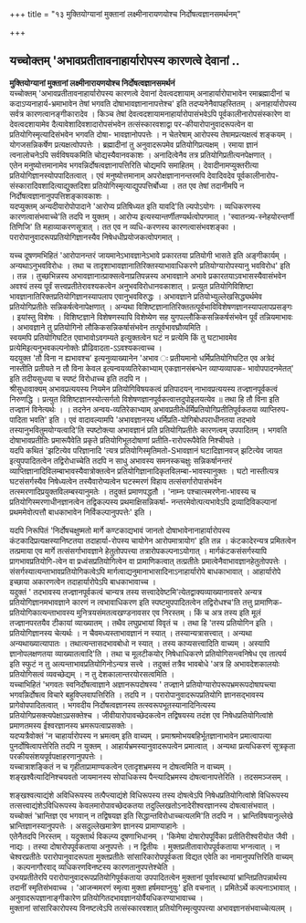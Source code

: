 +++
title = "१३ मुक्तियोग्यानां मुक्तानां लक्ष्मीनारायणयोश्च निर्दोषत्वज्ञानसमर्थनम्"

+++


## यच्चोक्तम् 'अभावप्रतीतावनाहार्यारोपस्य कारणत्वे देवानां ..

**मुक्तियोग्यानां मुक्तानां लक्ष्मीनारायणयोश्च निर्दोषत्वज्ञानसमर्थनं**  
यच्चोक्तम् 'अभावप्रतीतावनाहार्यारोपस्य कारणत्वे देवानां देवत्वदशायाम् अनाहार्यारोपाभावेन रमाब्रह्मादीनां च कदाऽप्यनाहार्य-भ्रमाभावेन तेषां भगवति दोषाभावज्ञानानापत्तेश्च' इति तदप्यनेनैवापहस्तितम् । अनाहार्यारोपस्य सर्वत्र कारणत्वानङ्गीकारादेव । किञ्च तेषां देवत्वदशायामनाहार्यारोपासंभवेऽपि पूर्वकालीनारोपसंस्कारेण वा देवत्वदशायामेव दैत्यावेशादिवशादारोपसंभवेन तत्संस्कारवशाद्वा पर-कीयारोपानुवादरूपत्वेन वा प्रतियोगिस्मृत्यादिसंभवेन भगवति दोषा- भावज्ञानोपपत्तेः । न चेतरेषाम् आरोपस्य तेषामप्रत्यक्षत्वं शङ्कयम् । योगजसन्निकर्षेण प्रत्यक्षत्वोपपत्तेः । ब्रह्मादीनां तु अनुवादरूपमेव प्रतियोगिप्रत्यक्षम् । रमाया ज्ञानं त्वनालोचनेऽपि सर्वविषयकमिति चोद्यस्यैवानवकाशः । अनादित्वेनैव तत्र प्रतियोगिप्रतीत्यनपेक्षणात् ।  
एतेन मनुष्योत्तमानामेव भगवन्निर्दोषत्वज्ञानापत्तिरिति चोद्यमपि समाहितम् । देवादीनामप्युक्तरीत्या प्रतियोगिज्ञानस्योपपादितत्वात् । एवं मनुष्योत्तमानाम् अपरोक्षज्ञानानन्तरमपि देवादिवदेव पूर्वकालीनारोप- संस्कारादिवशादित्याद्युक्तदिशा प्रतियोगिस्मृत्याद्युपपत्तिर्बोध्या । तत एव तेषां तदानीमपि न निर्दोषत्वज्ञानानुपपत्तिशङ्कावकाशः ।  
यदप्युक्तम् अन्यदीयारोपोपादाने 'आरोप्य प्रतिषिध्यत इति यावदि'ति ल्यपोऽयोगः । व्यधिकरणस्य कारणत्वासंभवाच्चे'ति तदपि न युक्तम् । आरोप्य इत्यस्यान्तर्णीतण्यर्थत्वोपगमात् । 'स्वातन्त्र्य-स्नेहयोरन्तर्णी तिणिजि' ति महाव्याकरणसूत्रात् । तत एव न व्यधि-करणस्य कारणत्वासंभवशङ्का । परारोपानुवादरूपप्रतियोगिज्ञानस्यैव निषेधधीप्रयोजकत्वोपगमात् ।

यच्च दूषणमभिहितं 'आरोपानन्तरं जायमानेऽभावज्ञानेऽभावे प्रकारतया प्रतियोगी भासते इति अङ्गीकार्यम् । अन्यथाऽनुभवविरोधः । तथा च तादृशाभावज्ञानातिरिक्तस्याभावाधिकरणे प्रतियोग्यारोपस्यानु भवविरोध' इति । तन्न । तुच्छभिन्नस्य अभावज्ञानात्प्राक्सत्वेनाप्रतिपन्नस्य अभावज्ञाने अभावे प्रकारतयाऽवभासस्यैवासंभवेन अवश्यं तस्य पूर्वं सत्त्वप्रतीतेरावश्यकत्वेन अनुभवविरोधानवकाशात् । प्रत्युत प्रतियोगिविशिष्टा भावज्ञानातिरिक्तप्रतियोगिज्ञानस्यापलाप एवानुभवविरुद्धः । अभावज्ञाने प्रतियोभ्युल्लेखसिद्ध्यर्थमेव प्रतियोगिप्रतीतेः सन्निकर्षत्वेनापेक्षणात् । अन्यथा विशिष्टज्ञानातिरिक्ततत्पूर्वभाविविशेषणज्ञानस्यापलापप्रसङ्गः । इयांस्तु विशेषः । विशिष्टज्ञाने विशेषणस्यापि विशेष्येण सह युगपल्लौकिकसन्निकर्षसंभवेन पूर्वं तन्नियमाभावः । अभावज्ञाने तु प्रतियोगिनो लौकिकसन्निकर्षासंभवेन तत्पूर्वभावघ्रौव्यमिति ।  
स्वयमपि प्रतियोगिघटित एवाभावोऽवगम्यते इत्युक्तत्वेन घटं न प्रत्येमि किं तु घटाभावमेव प्रत्येमिइत्यनुभवकल्पनोक्तेः प्रौढिवादता-ऽऽवश्यकत्वाच्च ।  
यदयुक्त 'तौ विना न ह्यभावश्च' इत्यनुव्याख्यानेन 'अभाव ः प्रतीयमानो धर्मिप्रतियोगिघटित एव अत्रेदं नास्तीति प्रतीयते न तौ विना केवल इत्यन्वयव्यतिरेकाभ्याम् एकज्ञानसंबन्धेन व्याप्यव्यापक- भावोपपादनमेतत्' इति तदीयसुधया च स्पष्टं विरोधाच्च इति तदपि न ।  
श्रीसुधावाक्यम् अभावप्रत्ययस्य नियमेन प्रतियोगिविषयकत्वं प्रतिपादयन् नाभावप्रत्ययस्य तज्ज्ञानपूर्वकत्वं निरुणद्धि । प्रत्युत विशिष्टज्ञानस्योत्सर्गतो विशेषणज्ञानपूर्वकत्वात्तदुपोइलयत्येव ॥ तथा हि तौ विना इति तज्ज्ञानं विनेत्यर्थः । । तदनेन अन्वय-व्यतिरेकाभ्याम् अभावप्रतीतेर्धर्मिप्रतियोगिप्रतीतिपूर्वकतया व्याप्तिरुप-पादिता भवति' इति । एवं वादावल्यामपि 'अभावज्ञानस्य धर्मिप्रति-योगिबोधपराधीनतया तदभावे तस्यानुभवितुमयोग्यत्वादि'ति स्पष्टोक्त्या अभावज्ञानं प्रति प्रतियोगिप्रतीतेः कारणत्वम् उपपादितम् । भगवति दोषाभावप्रतीतिः प्रमारूपैवेति प्रकृते प्रतियोगिभूतदोषाणां प्रतीति-रारोपरूपैवेति निश्चीयते ।  
यदपि कथितं 'झटित्येव परिज्ञानादि 'त्यत्र प्रतियोगिस्मृतिमतो-Sभावज्ञानं घटादिज्ञानवज् झटित्येव जायत इत्युपपादितत्वेन तद्विरोधाच्चेति तदपि न साधु
अभावस्य समनस्कचक्षुः सन्निकर्षानन्तरं व्याप्तिज्ञानादिविलम्बाभावस्यैवात्रोक्तत्वेन प्रतियोगिज्ञानादिकृतविलम्बा-भावस्यानुक्तः । घटो नास्तीत्यत्र घटसंसर्गस्यैव निषेध्यत्वेन तस्यैवारोप्यत्वेन घटस्मरणं विहाय तत्संसर्गारोपासंभवेन तत्स्मरणादिप्रयुक्तविलम्बस्यानुमतेः । तदुक्तं प्रमाणपद्धतौ । 'नाम्नः पश्चात्स्मरणेना-भावस्य च प्रतियोगिस्मरणाधीनज्ञानत्वेन तद्विकल्पस्य प्रथमाक्षिसन्निकर्षा- नन्तरमेवोत्पत्यभावेऽपि द्रव्यादिविकल्पानां प्रथममेवोत्पत्तौ बाधकाभावेन निर्विकल्पानुपपत्तेः' इति ।

यदपि निरूपितं 'निर्दोषचक्षुष्मतो मार्गे कण्टकाद्यभावं जानतो दोषाभावेनानाहार्यारोपस्य कंटकादिप्रत्यक्षस्यानिष्टतया तदाहार्या-रोपस्य चायोगेन आरोपमात्रायोग' इति तन्न । कंटकादेरन्यत्र प्रमितत्वेन तत्प्रमाया एव मार्गे तत्संसर्गाभावज्ञाने हेतुतोपपत्त्या तत्रारोपकल्पनाऽयोगात् । मार्गकंटकसंसर्गस्यापि प्रागभावप्रतियोगि-त्वेन वा प्रध्वंसप्रतियोगित्वेन वा प्रामाणिकत्वात् तत्प्रतीतेः प्रमात्वेनैवाभावज्ञानहेतुतोपपत्तेः ।  
संसर्गस्यात्यन्ताभावप्रतियोगिकत्वेऽपि मार्गत्वाद्यनुमानाभासादिनाऽनाहार्यारोपे बाधकाभावात् । आहार्यारोपे इच्छाया अकारणत्वेन तदाहार्यारोपेऽपि बाधकाभावाच्च ।  
यदुक्तं ' तदभावस्य तज्ज्ञानपूर्वकत्वं चान्यत्र तस्य सत्त्वादेवेष्टमि'त्येतद्वाक्यव्याख्यानावसरे अन्यत्र प्रतियोगिज्ञानमभावज्ञाने कारणं न त्वभावाधिकरण इति स्पष्टमुपपादितत्वेन तद्विरोधश्च'ति तत्तु प्रामाणिक- प्रतियोगिकात्यन्ताभावस्य मुनित्रयसंमतत्वखण्डनावसर एव निरस्तम् । किं च अत्र तस्य इति मूलं तज्ज्ञानपरतयैव टीकायां व्याख्यातम् । तथैव लघुप्रभायां विवृतं च । तथा हि 'तस्य प्रतियोगिन इति । प्रतियोगिज्ञानस्य चेत्यर्थः । न चैवमध्यस्ताभावज्ञानं न स्यात् । तस्यान्यत्रासत्त्वात् । अन्यथा अन्यथाख्यात्यापातः । तथात्यन्तासदभावबोधो न स्यात् । तस्य काप्यसत्त्वादिति वाच्यम् । अस्यापि ज्ञानोपलक्षणतया व्याख्यातत्वादि'ति । तथा च मूलटीकयोर् निषेधाधिकरणे प्रतियोगिसन्त्वनिषेध एव तात्पर्य इति स्फुटं न तु अत्यन्ताभावप्रतियोगिनोऽन्यत्र सत्त्वे । तदुक्तं तत्रैव भावबोधे 'अत्र हि अभावदेशकालयोः प्रतियोगिसत्वं व्यवच्छेद्यम् । न तु देशकालान्तरयोरसत्वमिति ।  
यच्चाभिहितं 'भगवतः स्वनिर्दोषत्वाज्ञाने अज्ञानरूपदोषस्य ' तज्ज्ञाने प्रतियोग्यारोपरूपभ्रमरूपदोषापच्त्या भगवन्निर्दोषत्व विचारे बहुविप्लवापत्तिरिति । तदपि न । परारोपानुवादरूपप्रतियोगि ज्ञानसद्भावस्य प्रागेवोपपादितत्वात् । भगवदीय निर्दोषत्वज्ञानस्य तत्स्वरूपभूतस्यानादिनित्यस्य प्रतियोगिप्रसक्त्यपेक्षाऽप्रसक्तेश्च । जीवीयारोपावच्छेदकत्वेन तद्विषयस्य तदंश एव निषेधप्रतियोगित्वांशे प्रमाणतमस्य ईश्वरज्ञानस्य भ्रमरूपत्वाप्रसक्तेः ।  
यदप्यत्रैवोक्तं 'न चाहार्यारोपस्य न भ्रमत्वम् इति वाच्यम् । प्रमाश्रमोभयबहिर्भूतज्ञानाभावेन प्रमात्वापत्या पुनर्दोषित्वापत्तेरिति तदपि न युक्तम् । आहार्यभ्रमस्यानुवादरूपत्वेन प्रमात्वात् । अन्यथा प्रत्यधिकरणं सूत्रकृता परकीयसंशयपूर्वपक्षाहरणानुपपत्तेः ।  
यच्चात्राशङ्कितं न च गृहीताप्रामाण्यकत्वेन एतादृशभ्रमस्य न दोषत्वमिति न वाच्यम् । शङ्खश्वैत्यादिनिश्चयवतो जायमानस्य सोपाधिकस्य पैन्त्यादिभ्रमस्य दोषत्वानापत्तेरिति । तदसमञ्जसम् ।

शङ्खश्वत्याद्यंशे अविधिरूपस्य तत्पैप्त्याद्यंशे विधिरूपस्य तस्य दोषत्वेऽपि निषेधप्रतियोगित्वांशे विधिरूपस्य तत्सत्त्वाद्यंशेऽविधिरूपस्य केवलमारोपावच्छेदकतया तदुल्लिखतोऽनादेरीश्वरज्ञानस्य दोषत्वासंभवात् ।  
यच्चोक्तं 'भ्रान्तिज्ञ एव भगवान् न तद्विषयज्ञ इति सिद्धान्तविरोधाच्चत्यलमि'ति तदपि न । भ्रान्तिविषयानुल्लेखे भ्रान्तिज्ञानस्यानुपपत्तेः । असदुल्लेखमात्रेण ज्ञानस्य प्रामाण्याहानेः ।  
एतेनैतदपि निरस्तम् । यदुक्तार्थ विकल्प्य दूषणाभिधानम् । 'किमेषा दोषारोपपूर्विका प्रतीतिरीश्वरीयोत जैवी । नाद्यः । तस्या दोषारोपपूर्वकताया अनुपपत्तेः । न द्वितीयः । मुक्तप्रतीतावारोपपूर्वकताया भग्नत्वात् । न चेश्वरप्रतीतेः परारोपानुवादरूपता मुक्तप्रतीतेः सांसारिकारोपपूर्वकता विद्यत एवेति का नामानुपपत्तिरिति वाच्यम् । कल्पनागौरवाद् व्यधिकरणविनष्टस्य कारणतानुपपत्तेश्चेति ।  
उभयप्रतीतेरपि परारोपानुवादरूपप्रतियोगिपूर्वकताया उपपादितत्वेन मुक्तानां पूर्वावस्थायां भ्रान्तिप्रतिपन्नार्थस्य तदानीं स्मृतिसंभवाच्च । 'आजन्ममरणं स्मृत्वा मुक्ता हर्षमवाप्नुयुः' इति वचनात् । प्रमितेऽर्थे कल्पनाऽभावात् । अनुवादरूपज्ञानाङ्गीकारेण प्रतियोगितदभावज्ञानयोर्वैयधिकरण्याभावाच्च ।  
मुक्तानां सांसारिकारोपस्य विनष्टत्वेऽपि तत्संस्कारवशात् प्रतियोगिस्मृत्युपपत्त्या अभावज्ञानसंभवाच्चेत्यलम् ।

